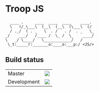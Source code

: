 # Troop JS

````
  ____ .     ____  ____  ____    ____.
  \   (/_\___\  (__\  (__\  (\___\  (/
  / ._/  ( . _   \  . /   . /  . _   \_
_/    ___/   /____ /  \_ /  \_    ____/
\   _/ \____/   \____________/   /
 \_t:_____r:_______o:____o:___p:/ <JS/>
````

## Build status

<table>
  <tr><td>Master</td><td><a href="https://travis-ci.org/troopjs/troopjs" target="_blank"><img src="https://secure.travis-ci.org/troopjs/troopjs.png?branch=master" /></a></td></tr>
  <tr><td>Development</td><td><a href="https://travis-ci.org/troopjs/troopjs" target="_blank"><img src="https://secure.travis-ci.org/troopjs/troopjs.png?branch=develop" /></a></td></tr>
</table>